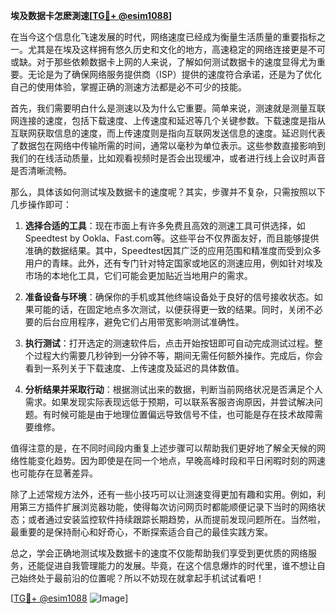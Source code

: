 **埃及数据卡怎麽測速[[TG💪+ @esim1088](https://t.me/s/esim1088)]**

在当今这个信息化飞速发展的时代，网络速度已经成为衡量生活质量的重要指标之一。尤其是在埃及这样拥有悠久历史和文化的地方，高速稳定的网络连接更是不可或缺。对于那些依赖数据卡上网的人来说，了解如何测试数据卡的速度显得尤为重要。无论是为了确保网络服务提供商（ISP）提供的速度符合承诺，还是为了优化自己的使用体验，掌握正确的测速方法都是必不可少的技能。

首先，我们需要明白什么是测速以及为什么它重要。简单来说，测速就是测量互联网连接的速度，包括下载速度、上传速度和延迟等几个关键参数。下载速度是指从互联网获取信息的速度，而上传速度则是指向互联网发送信息的速度。延迟则代表了数据包在网络中传输所需的时间，通常以毫秒为单位表示。这些参数直接影响到我们的在线活动质量，比如观看视频时是否会出现缓冲，或者进行线上会议时声音是否清晰流畅。

那么，具体该如何测试埃及数据卡的速度呢？其实，步骤并不复杂，只需按照以下几步操作即可：

1. **选择合适的工具**：现在市面上有许多免费且高效的测速工具可供选择，如Speedtest by Ookla、Fast.com等。这些平台不仅界面友好，而且能够提供准确的数据结果。其中，Speedtest因其广泛的应用范围和精准度而受到众多用户的青睐。此外，还有专门针对特定国家或地区的测速应用，例如针对埃及市场的本地化工具，它们可能会更加贴近当地用户的需求。

2. **准备设备与环境**：确保你的手机或其他终端设备处于良好的信号接收状态。如果可能的话，在固定地点多次测试，以便获得更一致的结果。同时，关闭不必要的后台应用程序，避免它们占用带宽影响测试准确性。

3. **执行测试**：打开选定的测速软件后，点击开始按钮即可自动完成测试过程。整个过程大约需要几秒钟到一分钟不等，期间无需任何额外操作。完成后，你会看到一系列关于下载速度、上传速度及延迟的具体数值。

4. **分析结果并采取行动**：根据测试出来的数据，判断当前网络状况是否满足个人需求。如果发现实际表现远低于预期，可以联系客服咨询原因，并尝试解决问题。有时候可能是由于地理位置偏远导致信号不佳，也可能是存在技术故障需要维修。

值得注意的是，在不同时间段内重复上述步骤可以帮助我们更好地了解全天候的网络性能变化趋势。因为即使是在同一个地点，早晚高峰时段和平日闲暇时刻的网速也可能存在显著差异。

除了上述常规方法外，还有一些小技巧可以让测速变得更加有趣和实用。例如，利用第三方插件扩展浏览器功能，使得每次访问网页时都能顺便记录下当时的网络状态；或者通过安装监控软件持续跟踪长期趋势，从而提前发现问题所在。当然啦，最重要的是保持耐心和好奇心，不断探索适合自己的最佳实践方案。

总之，学会正确地测试埃及数据卡的速度不仅能帮助我们享受到更优质的网络服务，还能促进自我管理能力的发展。毕竟，在这个信息爆炸的时代里，谁不想让自己始终处于最前沿的位置呢？所以不妨现在就拿起手机试试看吧！

[[TG💪+ @esim1088](https://t.me/s/esim1088) ![Image](https://i.postimg.cc/4NQfJmqS/Snipaste-2025-05-13-00-14-12.png)]